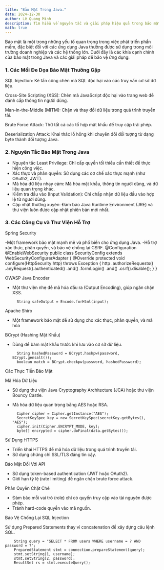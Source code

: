 ```yaml
---
title: "Bảo Mật Trong Java."
date: 2024-12-30
author: Lê Quang Minh
description: Tìm hiểu về nguyên tắc và giải pháp hiệu quả trong bảo mật đối với java.
math: true
---
```


Bảo mật là một trong những yếu tố quan trọng trong việc phát triển phần mềm, đặc biệt đối với các ứng dụng Java thường được sử dụng trong môi trường doanh nghiệp và các hệ thống lớn. Dưới đây là các khía cạnh chính của bảo mật trong Java và các giải pháp để bảo vệ ứng dụng.

### 1. Các Mối Đe Dọa Bảo Mật Thường Gặp

SQL Injection: Kẻ tấn công chèn mã SQL độc hại vào các truy vấn cơ sở dữ liệu.

Cross-Site Scripting (XSS): Chèn mã JavaScript độc hại vào trang web để đánh cắp thông tin người dùng.

Man-in-the-Middle (MITM): Chặn và thay đổi dữ liệu trong quá trình truyền tải.

Brute Force Attack: Thử tất cả các tổ hợp mật khẩu để truy cập trái phép.

Deserialization Attack: Khai thác lỗ hổng khi chuyển đổi đối tượng từ dạng byte thành đối tượng Java.

### 2. Nguyên Tắc Bảo Mật Trong Java

- Nguyên tắc Least Privilege: Chỉ cấp quyền tối thiểu cần thiết để thực hiện công việc.
- Xác thực và phân quyền: Sử dụng các cơ chế xác thực mạnh (như OAuth2, JWT).
- Mã hóa dữ liệu nhạy cảm: Mã hóa mật khẩu, thông tin người dùng, và dữ liệu quan trọng khác.
- Kiểm tra đầu vào (Input Validation): Chỉ chấp nhận dữ liệu đầu vào hợp lệ từ người dùng.
- Cập nhật thường xuyên: Đảm bảo Java Runtime Environment (JRE) và thư viện luôn được cập nhật phiên bản mới nhất.

### 3. Các Công Cụ và Thư Viện Hỗ Trợ

Spring Security

-Một framework bảo mật mạnh mẽ và phổ biến cho ứng dụng Java.
-Hỗ trợ xác thực, phân quyền, và bảo vệ chống lại CSRF.
        @Configuration
        @EnableWebSecurity
        public class SecurityConfig extends WebSecurityConfigurerAdapter {
            @Override
            protected void configure(HttpSecurity http) throws Exception {
                http
                    .authorizeRequests()
                        .anyRequest().authenticated()
                        .and()
                    .formLogin()
                        .and()
                    .csrf().disable();
            }
        }

OWASP Java Encoder

- Một thư viện nhẹ để mã hóa đầu ra (Output Encoding), giúp ngăn chặn XSS.

        String safeOutput = Encode.forHtml(input);

Apache Shiro

- Một framework bảo mật dễ sử dụng cho xác thực, phân quyền, và mã hóa

BCrypt (Hashing Mật Khẩu)

- Dùng để băm mật khẩu trước khi lưu vào cơ sở dữ liệu.

        String hashedPassword = BCrypt.hashpw(password, BCrypt.gensalt());
        boolean match = BCrypt.checkpw(password, hashedPassword);

Các Thực Tiễn Bảo Mật
    
Mã Hóa Dữ Liệu
    
- Sử dụng thư viện Java Cryptography Architecture (JCA) hoặc thư viện Bouncy Castle.
- Mã hóa dữ liệu quan trọng bằng AES hoặc RSA.

        Cipher cipher = Cipher.getInstance("AES");
        SecretKeySpec key = new SecretKeySpec(secretKey.getBytes(), "AES");
        cipher.init(Cipher.ENCRYPT_MODE, key);
        byte[] encrypted = cipher.doFinal(data.getBytes());

Sử Dụng HTTPS

- Triển khai HTTPS để mã hóa dữ liệu trong quá trình truyền tải.
- Sử dụng chứng chỉ SSL/TLS đáng tin cậy.

Bảo Mật Đối Với API

- Sử dụng token-based authentication (JWT hoặc OAuth2).
- Giới hạn tỷ lệ (rate limiting) để ngăn chặn brute force attack.

Phân Quyền Chặt Chẽ

- Đảm bảo mỗi vai trò (role) chỉ có quyền truy cập vào tài nguyên được phép.
- Tránh hard-code quyền vào mã nguồn.

Bảo Vệ Chống Lại SQL Injection

Sử dụng Prepared Statements thay vì concatenation để xây dựng câu lệnh SQL.

        String query = "SELECT * FROM users WHERE username = ? AND password = ?";
        PreparedStatement stmt = connection.prepareStatement(query);
        stmt.setString(1, username);
        stmt.setString(2, password);
        ResultSet rs = stmt.executeQuery();
